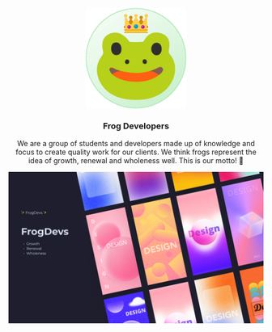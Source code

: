 <h3 align="center">
	<img src="assets\readme.png" width="200" height="200" alt="Logo"/><br/>
	<br/>
	Frog Developers
</h3>

<p align="center">
    We are a group of students and developers made up of knowledge and focus to create quality work for our clients. We think frogs represent the idea of growth, renewal and wholeness well. This is our motto! 🐸
</p>

<p align="center">
  <img src="assets\banner.png" alt="Banner"/>
</p>